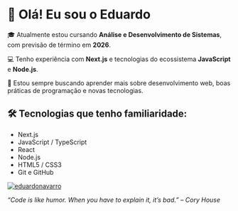 # 👋 Olá! Eu sou o Eduardo

🎓 Atualmente estou cursando **Análise e Desenvolvimento de Sistemas**, com previsão de término em **2026**.

💻 Tenho experiência com **Next.js** e tecnologias do ecossistema **JavaScript** e **Node.js**.

🚀 Estou sempre buscando aprender mais sobre desenvolvimento web, boas práticas de programação e novas tecnologias.

## 🛠️ Tecnologias que tenho familiaridade:
- Next.js
- JavaScript / TypeScript
- React
- Node.js
- HTML5 / CSS3
- Git e GitHub


[![eduardonavarro](https://github-readme-stats.vercel.app/api/top-langs/?username=eduardoNavarroXD&hide=html&title_color=783c00&text_color=af552e&bg_color=f8efd4)](https://github.com/anuraghazra/github-readme-stats)


*“Code is like humor. When you have to explain it, it’s bad.” – Cory House*
